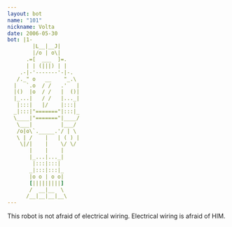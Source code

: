 ```yaml
---
layout: bot
name: "101"
nickname: Volta
date: 2006-05-30
bot: |1-
        |L__|__J|      
        |/o | o\|      
      .=[  ___  ]=.    
      | | (|||) | |    
    .-|-'-------'-|-.  
   /._" o   __    "_.\ 
  |   `.o  / /   .'   |
  |()  |o  / /   |  ()|
  |_...|   / /   |..._|
   |:::|   |/    |:::| 
  _|:::|"======="|:::|_
  \____|"======="|____/
   \___|         |___/ 
   /o|o\`._____.'/ | \ 
   \ | /    |   | ( ) |
    \|/|    |    \/ \/ 
       |    |    |     
       |_...|..._|     
        |:::|:::|      
       _|:::|:::|_     
       |o o | o o|     
       [|||||||||]     
       /  __|__  \     
      /__|__|__|__\    
---
```

This robot is not afraid of electrical wiring. Electrical wiring is afraid of HIM.